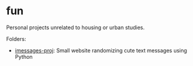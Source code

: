 # fun

Personal projects unrelated to housing or urban studies.

Folders: 

* [imessages-proj](imessages-proj): Small website randomizing cute text messages using Python
